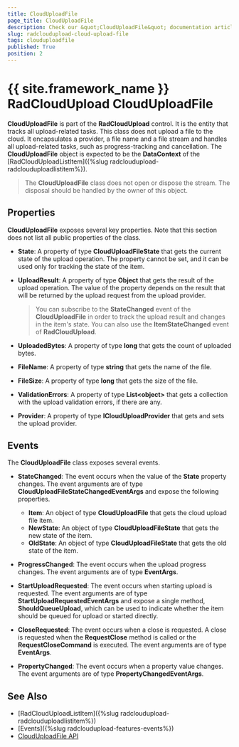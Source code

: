 ```yaml
---
title: CloudUploadFile
page_title: CloudUploadFile
description: Check our &quot;CloudUploadFile&quot; documentation article for the RadCloudUpload {{ site.framework_name }} control.
slug: radcloudupload-cloud-upload-file
tags: clouduploadfile
published: True
position: 2
---
```


# {{ site.framework_name }} RadCloudUpload CloudUploadFile

__CloudUploadFile__ is part of the __RadCloudUpload__ control. It is the entity that tracks all upload-related tasks. This class does not upload a file to the cloud. It encapsulates a provider, a file name and a file stream and handles all upload-related tasks, such as progress-tracking and cancellation. The __CloudUploadFile__ object is expected to be the __DataContext__ of the [RadCloudUploadListItem]({%slug radcloudupload-radclouduploadlistitem%}).        

> The __CloudUploadFile__ class does not open or dispose the stream. The disposal should be handled by the owner of this object.          

## Properties

__CloudUploadFile__ exposes several key properties. Note that this section does not list all public properties of the class.

* __State__: A property of type __CloudUploadFileState__ that gets the current state of the upload operation. The property cannot be set, and it can be used only for tracking the state of the item. 

* __UploadResult__: A property of type __Object__ that gets the result of the upload operation. The value of the property depends on the result that will be returned by the upload request from the upload provider.   
	
	>You can subscribe to the __StateChanged__ event of the __CloudUploadFile__ in order to track the upload result and changes in the item's state. You can also use the __ItemStateChanged__ event of __RadCloudUpload__.
	
* __UploadedBytes__: A property of type __long__ that gets the count of uploaded bytes.

* __FileName__: A property of type __string__ that gets the name of the file.

* __FileSize__: A property of type __long__ that gets the size of the file.

* __ValidationErrors__: A property of type __List&lt;object&gt;__ that gets a collection with the upload validation errors, if there are any.

* __Provider__: A property of type __ICloudUploadProvider__ that gets and sets the upload provider.

## Events

The __CloudUploadFile__ class exposes several events.

* __StateChanged__: The event occurs when the value of the __State__ property changes. The event arguments are of type __CloudUploadFileStateChangedEventArgs__ and expose the following properties.  
	* __Item__: An object of type __CloudUploadFile__ that gets the cloud upload file item. 
	* __NewState__: An object of type __CloudUploadFileState__ that gets the new state of the item.
	* __OldState__: An object of type __CloudUploadFileState__ that gets the old state of the item.
	
* __ProgressChanged__: The event occurs when the upload progress changes. The event arguments are of type __EventArgs__.

* __StartUploadRequested__: The event occurs when starting upload is requested. The event arguments are of type __StartUploadRequestedEventArgs__ and expose a single method, __ShouldQueueUpload__, which can be used to indicate whether the item should be queued for upload or started directly.

* __CloseRequested__: The event occurs when a close is requested. A close is requested when the __RequestClose__ method is called or the __RequestCloseCommand__ is executed. The event arguments are of type __EventArgs__.

* __PropertyChanged__: The event occurs when a property value changes. The event arguments are of type __PropertyChangedEventArgs__.

## See Also  
* [RadCloudUploadListItem]({%slug radcloudupload-radclouduploadlistitem%})
* [Events]({%slug radcloudupload-features-events%})
* [CloudUploadFile API](https://docs.telerik.com/devtools/wpf/api/telerik.windows.cloud.controls.upload.clouduploadfile)
